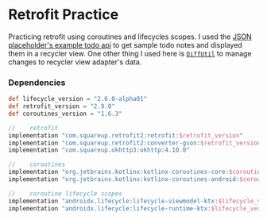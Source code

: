 # Retrofit Practice

Practicing retrofit using coroutines and lifecycles scopes. I used the [JSON placeholder's example todo api](https://jsonplaceholder.typicode.com/todos) 
to get sample todo notes and displayed them in a recycler view. One other thing I used here is [`DiffUtil`](https://developer.android.com/reference/androidx/recyclerview/widget/DiffUtil)
to manage changes to recycler view adapter's data.

### Dependencies
```gradle
def lifecycle_version = "2.6.0-alpha01"
def retrofit_version = "2.9.0"
def coroutines_version = "1.6.3"

//    retrofit
implementation "com.squareup.retrofit2:retrofit:$retrofit_version"
implementation "com.squareup.retrofit2:converter-gson:$retrofit_version"
implementation "com.squareup.okhttp3:okhttp:4.10.0"

//    coroutines
implementation "org.jetbrains.kotlinx:kotlinx-coroutines-core:$coroutines_version"
implementation "org.jetbrains.kotlinx:kotlinx-coroutines-android:$coroutines_version"

//    coroutine lifecycle scopes
implementation "androidx.lifecycle:lifecycle-viewmodel-ktx:$lifecycle_version"
implementation "androidx.lifecycle:lifecycle-runtime-ktx:$lifecycle_version"
```
